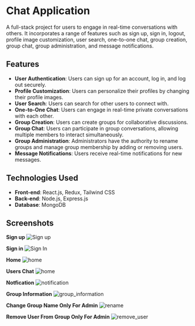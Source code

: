 # Chat Application

  A full-stack project for users to engage in real-time conversations with others. It incorporates a range of features such as sign up, sign in, logout, profile image customization, user search, one-to-one chat, group creation, group chat, group administration, and message notifications.

## Features
- **User Authentication**: Users can sign up for an account, log in, and log out securely.
- **Profile Customization**: Users can personalize their profiles by changing their profile images.
- **User Search**: Users can search for other users to connect with.
- **One-to-One Chat**: Users can engage in real-time private conversations with each other.
- **Group Creation**: Users can create groups for collaborative discussions.
- **Group Chat**: Users can participate in group conversations, allowing multiple members to interact simultaneously.
- **Group Administration**: Administrators have the authority to rename groups and manage group membership by adding or removing users.
- **Message Notifications**: Users receive real-time notifications for new messages.

## Technologies Used
- **Front-end**: React.js, Redux, Tailwind CSS
- **Back-end**: Node.js, Express.js
- **Database**: MongoDB

## Screenshots
**Sign up**
![Sign up](https://res.cloudinary.com/dfrhy6m3m/image/upload/v1689146231/lxipjhn3pdvkf5h6it98.png)

**Sign in**
![Sign In](https://res.cloudinary.com/dfrhy6m3m/image/upload/v1689146246/pntbaaigxkup1puqgjwa.png)

**Home**
![home](https://res.cloudinary.com/dfrhy6m3m/image/upload/v1689146043/p7obaxsyrz5l074jkyj7.png)

**Users Chat**
![home](https://res.cloudinary.com/dfrhy6m3m/image/upload/v1689145934/ipqp3jb0qyb32nip6osj.png)

**Notfication**
![notification](https://res.cloudinary.com/dfrhy6m3m/image/upload/v1689146057/b85aapingyke67r41vvb.png)

**Group Information**
![group_information](https://res.cloudinary.com/dfrhy6m3m/image/upload/v1689145976/bd8wyctt2tw4ukgwuoht.png)

**Change Group Name Only For Admin**
![rename](https://res.cloudinary.com/dfrhy6m3m/image/upload/v1689146017/da8y031jf7twpxlp2ipy.png)

**Remove User From Group Only For Admin**
![remove_user](https://res.cloudinary.com/dfrhy6m3m/image/upload/v1689146005/ymitbkdkz2mlfvrb9gvl.png)